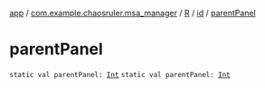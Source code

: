 [app](../../../index.md) / [com.example.chaosruler.msa_manager](../../index.md) / [R](../index.md) / [id](index.md) / [parentPanel](.)

# parentPanel

`static val parentPanel: `[`Int`](https://kotlinlang.org/api/latest/jvm/stdlib/kotlin/-int/index.html)
`static val parentPanel: `[`Int`](https://kotlinlang.org/api/latest/jvm/stdlib/kotlin/-int/index.html)